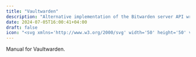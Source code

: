 ```yaml
---
title: "Vaultwarden"
description: "Alternative implementation of the Bitwarden server API written in Rust and compatible with upstream Bitwarden clients, perfect for self-hosted deployment where running the official resource-heavy service might not be ideal."
date: 2024-07-05T16:00:41+04:00
draft: false
icon: "<svg xmlns='http://www.w3.org/2000/svg' width='50' height='50' viewBox='0 0 48 48'><path fill='none' stroke='currentColor' stroke-linecap='round' stroke-linejoin='round' d='M35.38 25.63V9.37H24v28.87a34.93 34.93 0 0 0 5.41-3.48q6-4.66 6-9.14Zm4.87-19.5v19.5A11.58 11.58 0 0 1 39.4 30a16.22 16.22 0 0 1-2.11 3.81a23.52 23.52 0 0 1-3 3.24a34.87 34.87 0 0 1-3.22 2.62c-1 .69-2 1.35-3.07 2s-1.82 1-2.27 1.26l-1.08.51a1.53 1.53 0 0 1-1.32 0l-1.08-.51c-.45-.22-1.21-.64-2.27-1.26s-2.09-1.27-3.07-2A34.87 34.87 0 0 1 13.7 37a23.52 23.52 0 0 1-3-3.24A16.22 16.22 0 0 1 8.6 30a11.58 11.58 0 0 1-.85-4.32V6.13A1.64 1.64 0 0 1 9.38 4.5h29.24a1.64 1.64 0 0 1 1.63 1.63Z'/></svg>"
---
```


Manual for Vaultwarden.
